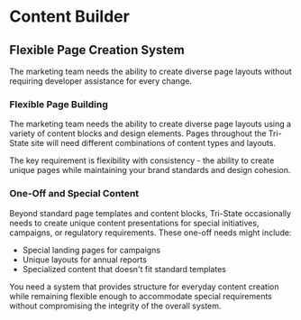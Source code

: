 # Content Builder

## Flexible Page Creation System

The marketing team needs the ability to create diverse page layouts without requiring developer assistance for every change.

### Flexible Page Building

The marketing team needs the ability to create diverse page layouts using a variety of content blocks and design elements. Pages throughout the Tri-State site will need different combinations of content types and layouts.

The key requirement is flexibility with consistency - the ability to create unique pages while maintaining your brand standards and design cohesion.

### One-Off and Special Content

Beyond standard page templates and content blocks, Tri-State occasionally needs to create unique content presentations for special initiatives, campaigns, or regulatory requirements. These one-off needs might include:

-   Special landing pages for campaigns
-   Unique layouts for annual reports
-   Specialized content that doesn't fit standard templates

You need a system that provides structure for everyday content creation while remaining flexible enough to accommodate special requirements without compromising the integrity of the overall system.

